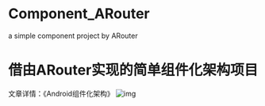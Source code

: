 # Component_ARouter
a simple component project by ARouter
# 借由ARouter实现的简单组件化架构项目
文章详情：《Android组件化架构》
![img](https://blog.csdn.net/weixin_41101173/article/details/100827033)
